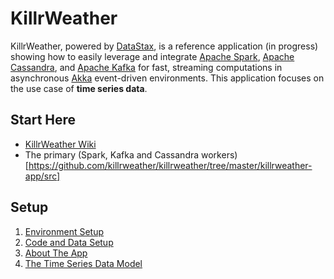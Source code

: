 # KillrWeather

KillrWeather, powered by [DataStax](http://www.datastax.com), is a reference application (in progress) showing how to easily leverage and integrate [Apache Spark](http://spark.apache.org), 
[Apache Cassandra](http://cassandra.apache.org), and [Apache Kafka](http://kafka.apache.org) for fast, streaming computations in asynchronous [Akka](http://akka.io) event-driven environments. This application focuses on the use case of  **time series data**.  
  
## Start Here
* [KillrWeather Wiki](https://github.com/killrweather/killrweather/wiki) 
* The primary (Spark, Kafka and Cassandra workers)[https://github.com/killrweather/killrweather/tree/master/killrweather-app/src]

## Setup
1. [Environment Setup](https://github.com/killrweather/killrweather/wiki/1.-Environment-Setup)
2. [Code and Data Setup](https://github.com/killrweather/killrweather/wiki/2.-Code-and-Data-Setup)
3. [About The App](https://github.com/killrweather/killrweather/wiki/3.-About-The-App)
4. [The Time Series Data Model](https://github.com/killrweather/killrweather/wiki/4.-Time-Series-Data-Model)
 
